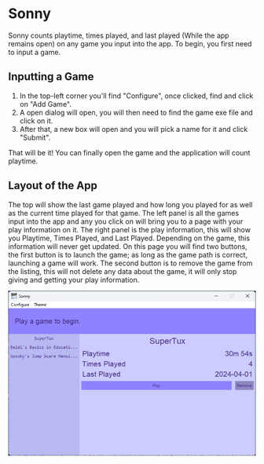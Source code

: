 # Sonny
Sonny counts playtime, times played, and last played (While the app remains open) on any game you input into the app. To begin, you first need to input a game.

## Inputting a Game
1. In the top-left corner you'll find "Configure", once clicked, find and click on "Add Game".
2. A open dialog will open, you will then need to find the game exe file and click on it.
3. After that, a new box will open and you will pick a name for it and click "Submit".

That will be it! You can finally open the game and the application will count playtime.

## Layout of the App
The top will show the last game played and how long you played for as well as the current time played for that game. The left panel is all the games input into the app and any you click on will bring you to a page with your play information on it. The right panel is the play information, this will show you Playtime, Times Played, and Last Played. Depending on the game, this information will never get updated. On this page you will find two buttons, the first button is to launch the game; as long as the game path is correct, launching a game will work. The second button is to remove the game from the listing, this will not delete any data about the game, it will only stop giving and getting your play information.

![alt text](docs/app_layout.png)
